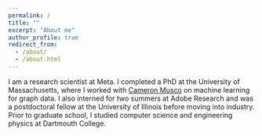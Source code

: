 ```yaml
---
permalink: /
title: ""
excerpt: "About me"
author_profile: true
redirect_from: 
  - /about/
  - /about.html
---
```

<meta name="google-site-verification" content="K4tH2epHMZYbEWZxlrZS6eVqiHBhXfI9GgV-Y0ojkYg" />

I am a research scientist at Meta. I completed a PhD at the University of Massachusetts, where I worked with [Cameron Musco](https://people.cs.umass.edu/~cmusco/) on machine learning for graph data. I also interned for two summers at Adobe Research and was a postdoctoral fellow at the University of Illinois before moving into industry. Prior to graduate school, I studied computer science and engineering physics at Dartmouth College.
